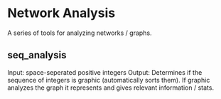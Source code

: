 # Network Analysis
A series of tools for analyzing networks / graphs.

## seq_analysis
Input: 
space-seperated positive integers
Output: 
Determines if the sequence of integers is graphic (automatically sorts them).
If graphic analyzes the graph it represents and gives relevant information / stats.
